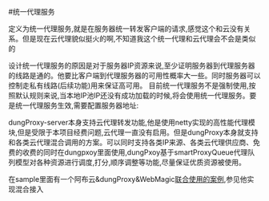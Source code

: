 #统一代理服务

定义为统一代理服务,就是在服务器统一转发客户端的请求,感觉这个和云没有关系。但是现在云代理貌似挺火的啊,不知道我这个统一代理和云代理会不会是类似的

设计统一代理服务的原因是对于服务器IP资源来说,至少证明服务器到代理服务器的线路是通的。他要比客户端到代理服务器的可用性概率大一些。同时服务器可以控制走私有线路(后续功能)用来保证高可用。
目前统一代理服务不是强制使用,按照默认规则来说,当本地IP池IP还没有成功加载的时候,将会使用统一代理服务。要是统一代理服务生效,需要配置服务器地址:


dungProxy-server本身支持云代理转发功能,他是使用netty实现的高性能代理模块,但是受限于本项目经费问题,云代理一直没有启用。但是dungProxy本身就支持和各类云代理混合调用的方案。可以同时支持各类IP来源、各类云代理供应商、免费的收费的同时在dungpxoy里面使用,dungPxoy基于smartProxyQueue代理队列模型对各种资源进行调度,打分,顺序调整等功能,尽量保证优质资源被使用。

在sample里面有一个阿布云&dungProxy&WebMagic[联合使用的案例](http://git.oschina.net/virjar/proxyipcenter/tree/master/clientsample/src/main/java/com/virjar/dungproxy/client/samples/webmagic/WebMagicCloudProxy.java),参见他实现混合接入